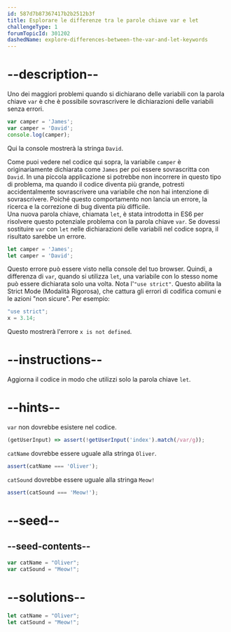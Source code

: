 ```yaml
---
id: 587d7b87367417b2b2512b3f
title: Esplorare le differenze tra le parole chiave var e let
challengeType: 1
forumTopicId: 301202
dashedName: explore-differences-between-the-var-and-let-keywords
---
```


# --description--

Uno dei maggiori problemi quando si dichiarano delle variabili con la parola chiave `var` è che è possibile sovrascrivere le dichiarazioni delle variabili senza errori.

```js
var camper = 'James';
var camper = 'David';
console.log(camper);
```

Qui la console mostrerà la stringa `David`.

Come puoi vedere nel codice qui sopra, la variabile `camper` è originariamente dichiarata come `James` per poi essere sovrascritta con `David`. In una piccola applicazione si potrebbe non incorrere in questo tipo di problema, ma quando il codice diventa più grande, potresti accidentalmente sovrascrivere una variabile che non hai intenzione di sovrascrivere. Poiché questo comportamento non lancia un errore, la ricerca e la correzione di bug diventa più difficile.  
Una nuova parola chiave, chiamata `let`, è stata introdotta in ES6 per risolvere questo potenziale problema con la parola chiave `var`. Se dovessi sostituire `var` con `let` nelle dichiarazioni delle variabili nel codice sopra, il risultato sarebbe un errore.

```js
let camper = 'James';
let camper = 'David';
```

Questo errore può essere visto nella console del tuo browser. Quindi, a differenza di `var`, quando si utilizza `let`, una variabile con lo stesso nome può essere dichiarata solo una volta. Nota l'`"use strict"`. Questo abilita la Strict Mode (Modalità Rigorosa), che cattura gli errori di codifica comuni e le azioni "non sicure". Per esempio:

```js
"use strict";
x = 3.14;
```

Questo mostrerà l'errore `x is not defined`.

# --instructions--

Aggiorna il codice in modo che utilizzi solo la parola chiave `let`.

# --hints--

`var` non dovrebbe esistere nel codice.

```js
(getUserInput) => assert(!getUserInput('index').match(/var/g));
```

`catName` dovrebbe essere uguale alla stringa `Oliver`.

```js
assert(catName === 'Oliver');
```

`catSound` dovrebbe essere uguale alla stringa `Meow!`

```js
assert(catSound === 'Meow!');
```

# --seed--

## --seed-contents--

```js
var catName = "Oliver";
var catSound = "Meow!";
```

# --solutions--

```js
let catName = "Oliver";
let catSound = "Meow!";
```

